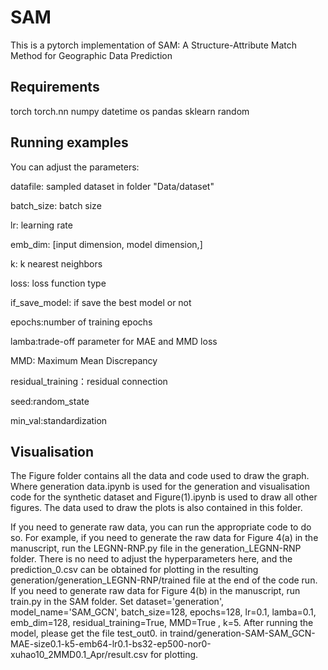 # SAM
This is a pytorch implementation of SAM: A Structure-Attribute Match Method for Geographic Data Prediction
## Requirements
torch
torch.nn
numpy
datetime
os
pandas
sklearn
random

## Running examples
You can adjust the parameters:

datafile: sampled dataset in folder "Data/dataset"

batch_size: batch size

lr: learning rate

emb_dim: [input dimension, model dimension,]

k: k nearest neighbors

loss: loss function type

if_save_model: if save the best model or not

epochs:number of training epochs

lamba:trade-off parameter for MAE and MMD loss

MMD: Maximum Mean Discrepancy

residual_training：residual connection

seed:random_state

min_val:standardization


## Visualisation
The Figure folder contains all the data and code used to draw the graph. Where generation data.ipynb is used for the generation and visualisation code for the synthetic dataset and Figure(1).ipynb is used to draw all other figures. The data used to draw the plots is also contained in this folder.

If you need to generate raw data, you can run the appropriate code to do so.
For example, if you need to generate the raw data for Figure 4(a) in the manuscript, run the LEGNN-RNP.py file in the generation_LEGNN-RNP folder. There is no need to adjust the hyperparameters here, and the prediction_0.csv can be obtained for plotting in the resulting generation/generation_LEGNN-RNP/trained file at the end of the code run.
If you need to generate raw data for Figure 4(b) in the manuscript, run train.py in the SAM folder. Set dataset='generation', model_name='SAM_GCN', batch_size=128, epochs=128, lr=0.1, lamba=0.1, emb_dim=128, residual_training=True, MMD=True , k=5. After running the model, please get the file test_out0. in traind/generation-SAM-SAM_GCN-MAE-size0.1-k5-emb64-lr0.1-bs32-ep500-nor0-xuhao10_2MMD0.1_Apr/result.csv for plotting.
